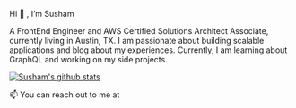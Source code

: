 Hi 👋 , I’m Susham

A FrontEnd Engineer and AWS Certified Solutions Architect Associate, currently living in Austin, TX. I am passionate about building scalable applications and blog about my experiences. Currently, I am learning about GraphQL and working on my side projects.



<!--
**susham/susham** is a ✨ _special_ ✨ repository because its `README.md` (this file) appears on your GitHub profile.

Here are some ideas to get you started:

- 🔭 I’m currently working on ...
- 🌱 I’m currently learning ...
- 👯 I’m looking to collaborate on ...
- 🤔 I’m looking for help with ...
- 💬 Ask me about ...
- 
- 😄 Pronouns: ...
- ⚡ Fun fact: ...
-->
[![Susham's github stats](https://github-readme-stats.vercel.app/api?username=susham)](https://github.com/susham/github-readme-stats)

📫 You can reach out to me at
